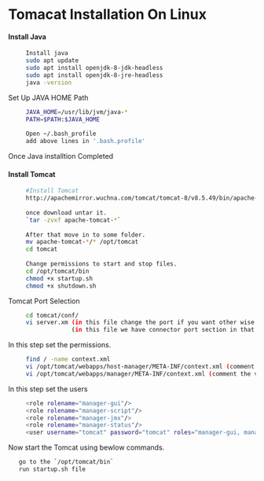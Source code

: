 # Tomacat Installation On Linux

#### Install Java
```sh
     Install java
     sudo apt update
     sudo apt install openjdk-8-jdk-headless
     sudo apt install openjdk-8-jre-headless
     java -version
 ```
	
Set Up JAVA HOME Path
```sh
     JAVA_HOME=/usr/lib/jvm/java-*
     PATH=$PATH:$JAVA_HOME
  
     Open ~/.bash_profile 
     add above lines in '.bash.profile'

```
Once Java installtion Completed

#### Install Tomcat
```sh
     #Install Tomcat 
     http://apachemirror.wuchna.com/tomcat/tomcat-8/v8.5.49/bin/apache-tomcat-8.5.49.tar.gz (Download tomcat packges from 'https://tomcat.apache.org/download-90.cgi')
     
     once download untar it.
     `tar -zvxf apache-tomcat-*`
     
     After that move in to some folder.
     mv apache-tomcat-*/* /opt/tomcat
     cd tomcat
     
     Change permissions to start and stop files.
     cd /opt/tomcat/bin
     chmod +x startup.sh
     chmod +x shutdown.sh
```

Tomcat Port Selection
```sh
     cd tomcat/conf/
     vi server.xm (in this file change the port if you want other wise its working on 8080 port)
                  (in this file we have connector port section in that section you can change)
``` 

In this step set the permissions.
```sh
     find / -name context.xml
     vi /opt/tomcat/webapps/host-manager/META-INF/context.xml (comment the value section)
     vi /opt/tomcat/webapps/manager/META-INF/context.xml (comment the value section)
```

In this step set the users
```sh
     <role rolename="manager-gui"/>
     <role rolename="manager-script"/>
     <role rolename="manager-jmx"/> 
     <role rolename="manager-status"/>
     <user username="tomcat" password="tomcat" roles="manager-gui, manager-script, manager-jmx, manager-status"/>
```
Now start the Tomcat using bewlow commands.

```sh
   go to the `/opt/tomcat/bin`
   run startup.sh file
```


